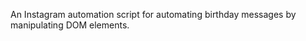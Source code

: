 An Instagram automation script for automating birthday messages by manipulating DOM elements.
      
